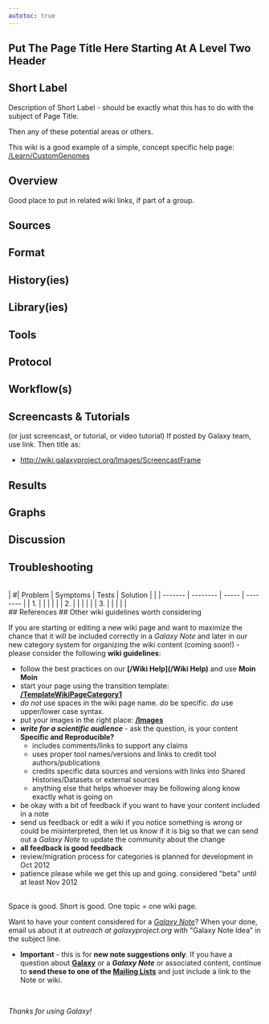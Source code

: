 ```yaml
---
autotoc: true
---
```


## Put The Page Title Here Starting At A Level Two Header

<div class='right'></div>

## Short Label

Description of Short Label - should be exactly what this has to do with the subject of Page Title.


Then any of these potential areas or others. 

This wiki is a good example of a simple, concept specific help page:
[/Learn/CustomGenomes](/Learn/CustomGenomes)

## Overview
Good place to put in related wiki links, if part of a group.
## Sources
## Format
## History(ies)
## Library(ies)
## Tools
## Protocol
## Workflow(s)
## Screencasts & Tutorials
(or just screencast, or tutorial, or video tutorial)
If posted by Galaxy team, use [<Screencast>](/screencast/fake) link. Then title as:
* http://wiki.galaxyproject.org/Images/ScreencastFrame
## Results
## Graphs
## Discussion
## Troubleshooting
<br />
| #|  Problem |  Symptoms |  Tests |  Solution | 
|  | ------- | -------- | ----- | -------- | 
| 1. |   |   |   |   | 
| 2. |   |   |   |   | 
| 3. |   |   |   |   | 
<br />
## References
## Other wiki guidelines worth considering

If you are starting or editing a new wiki page and want to maximize the chance that it will be included correctly in a *Galaxy Note* and later in our new category system for organizing the wiki content (coming soon!) - please consider the following **wiki guidelines**:

* follow the best practices on our **[/Wiki Help](/Wiki Help)** and use **Moin Moin**
* start your page using the transition template: **[/TemplateWikiPageCategory1](/TemplateWikiPageCategory1)**
* *do not* use spaces in the wiki page name. *do* be specific. *do* use upper/lower case syntax.
* put your images in the right place: **[/Images](/Images)**
* ***write for a scientific audience*** - ask the question, is your content **Specific and Reproducible?**
  * includes comments/links to support any claims
  * uses proper tool names/versions and links to credit tool authors/publications
  * credits specific data sources and versions with links into Shared Histories/Datasets or external sources
  * anything else that helps whoever may be following along know exactly what is going on 
* be okay with a bit of feedback if you want to have your content included in a note
* send us feedback or edit a wiki if you notice something is wrong or could be misinterpreted, then let us know if it is big so that we can send out a *Galaxy Note* to update the community about the change
* **all feedback is good feedback**
* review/migration process for categories is planned for development in Oct 2012
* patience please while we get this up and going. considered "beta" until at least Nov 2012


<br />
Space is good. Short is good. One topic = one wiki page.
<br />

Want to have your content considered for a *[Galaxy Note](/Notes)*? When your done, email us about it at *outreach at galaxyproject.org* with "Galaxy Note Idea" in the subject line.
* **Important** - this is for **new note suggestions only**. If you have a question about **[Galaxy](/FrontPage)** or a ***Galaxy Note*** or associated content, continue to **send these to one of the [Mailing Lists](/MailingLists)** and just include a link to the Note or wiki.
<br />

*Thanks for using Galaxy!*
<br />
